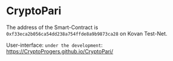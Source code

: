# CryptoPari

The address of the Smart-Contract is `0xf33eca2b056ca54dd238a754ffde8a9b9873ca28` on Kovan Test-Net.

User-interface: `under the development`: https://CryptoProgers.github.io/CryptoPari/
